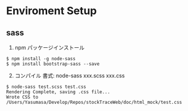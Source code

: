 # Enviroment Setup

## sass

1. npm パッケージインストール
```
$ npm install -g node-sass
$ npm install bootstrap-sass --save
```

2. コンパイル
書式: node-sass xxx.scss xxx.css
```
$ node-sass test.scss test.css
Rendering Complete, saving .css file...
Wrote CSS to /Users/Yasumasa/Develop/Repos/stockTraceWeb/doc/html_mock/test.css
```
